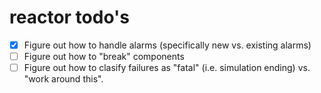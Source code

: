 reactor todo's
==============

- [x] Figure out how to handle alarms (specifically new vs. existing alarms)
- [ ] Figure out how to "break" components
- [ ] Figure out how to clasify failures as "fatal" (i.e. simulation ending) vs. "work around this".

